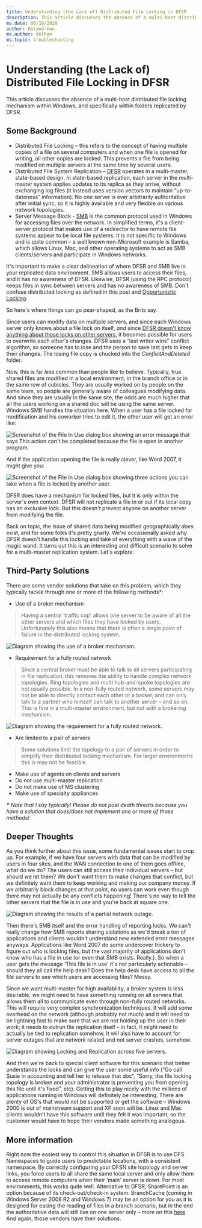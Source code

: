 ```yaml
---
title: Understanding (the Lack of) Distributed File Locking in DFSR
description: This article discusses the absence of a multi-host distributed file locking mechanism within Windows, and specifically within folders replicated by DFSR.
ms.date: 06/10/2020
author: Deland-Han
ms.author: delhan
ms.topic: troubleshooting
---
```

# Understanding (the Lack of) Distributed File Locking in DFSR

This article discusses the absence of a multi-host distributed file locking mechanism within Windows, and specifically within folders replicated by DFSR.

## Some Background

  - Distributed File Locking – this refers to the concept of having multiple copies of a file on several computers and when one file is opened for writing, all other copies are locked. This prevents a file from being modified on multiple servers at the same time by several users.
  - Distributed File System Replication – [DFSR](/previous-versions/windows/desktop/dfsr/distributed-file-system-replication--dfsr-) operates in a multi-master, state-based design. In state-based replication, each server in the multi-master system applies updates to its replica as they arrive, without exchanging log files (it instead uses version vectors to maintain “up-to-dateness” information). No one server is ever arbitrarily authoritative after initial sync, so it is highly available and very flexible on various network topologies.
  - Server Message Block - [SMB](/openspecs/windows_protocols/ms-smb/f210069c-7086-4dc2-885e-861d837df688) is the common protocol used in Windows for accessing files over the network. In simplified terms, it's a client-server protocol that makes use of a redirector to have remote file systems appear to be local file systems. It is not specific to Windows and is quite common – a well known non-Microsoft example is Samba, which allows Linux, Mac, and other operating systems to act as SMB clients/servers and participate in Windows networks.


It's important to make a clear delineation of where DFSR and SMB live in your replicated data environment. SMB allows users to access their files, and it has no awareness of DFSR. Likewise, DFSR (using the RPC protocol) keeps files in sync between servers and has no awareness of SMB. Don't confuse distributed locking as defined in this post and [Opportunistic Locking](/windows/win32/fileio/opportunistic-locks).

So here's where things can go pear-shaped, as the Brits say.

Since users can modify data on multiple servers, and since each Windows server only knows about a file lock on itself, *and* since [DFSR doesn't know anything about those locks on other servers](/previous-versions/windows/it-pro/windows-server-2003/cc773238(v=ws.10)), it becomes possible for users to overwrite each other's changes. DFSR uses a “last writer wins” conflict algorithm, so someone has to lose and the person to save last gets to keep their changes. The losing file copy is chucked into the *ConflictAndDeleted* folder.

Now, this is far *less* common than people like to believe. Typically, true shared files are modified in a local environment; in the branch office or in the same row of cubicles. They are usually worked on by people on the same team, so people are generally aware of colleagues modifying data. And since they are usually in the same site, the odds are much higher that all the users working on a shared doc will be using the same server. Windows SMB handles the situation here. When a user has a file locked for modification and his coworker tries to edit it, the other user will get an error like:

![Screenshot of the File In Use dialog box showing an error message that says This action can't be completed because the file is open in another program.](./media/understanding-the-lack-of-distributed-file-locking-in-dfsr/1.jpg)

And if the application opening the file is really clever, like Word 2007, it might give you:

![Screenshot of the File In Use dialog box showing three actions you can take when a file is locked by another user.](./media/understanding-the-lack-of-distributed-file-locking-in-dfsr/2.jpg)

DFSR does have a mechanism for locked files, but it is only within the server's own context. DFSR will not replicate a file in or out if its local copy has an exclusive lock. But this doesn't prevent anyone on another server from modifying the file.

Back on topic, the issue of shared data being modified geographically *does* exist, and for some folks it's pretty gnarly. We're occasionally asked why DFSR doesn't handle this locking and take of everything with a wave of the magic wand. It turns out this is an interesting and difficult scenario to solve for a multi-master replication system. Let's explore.

## Third-Party Solutions

There are some vendor solutions that take on this problem, which they typically tackle through one or more of the following methods\*:

  - Use of a broker mechanism

> Having a central ‘traffic cop' allows one server to be aware of all the other servers and which files they have locked by users. Unfortunately this also means that there is often a single point of failure in the distributed locking system.

![Diagram showing the use of a broker mechanism.](./media/understanding-the-lack-of-distributed-file-locking-in-dfsr/3.png)

  - Requirement for a fully routed network

> Since a central broker must be able to talk to all servers participating in file replication, this removes the ability to handle complex network topologies. Ring topologies and multi hub-and-spoke topologies are not usually possible. In a non-fully routed network, some servers may not be able to directly contact each other or a broker, and can only talk to a partner who himself can talk to another server – and so on. This is fine in a multi-master environment, but not with a brokering mechanism.

![Diagram showing the requirement for a fully routed network.](./media/understanding-the-lack-of-distributed-file-locking-in-dfsr/4.png)

  - Are limited to a pair of servers

> Some solutions limit the topology to a pair of servers in order to simplify their distributed locking mechanism. For larger environments this is may not be feasible.

  - Make use of agents on clients and servers
  - Do not use multi-master replication
  - Do not make use of MS clustering
  - Make use of specialty appliances


***\*** Note that I say typically\! Please do not post death threats because you have a solution that does/does not implement one or more of those methods\!*

## Deeper Thoughts

As you think further about this issue, some fundamental issues start to crop up. For example, if we have four servers with data that can be modified by users in four sites, and the WAN connection to one of them goes offline, what do we do? The users can still access their individual servers – but should we let them? We don't want them to make changes that conflict, but we definitely want them to keep working and making our company money. If we arbitrarily block changes at that point, no users can work even though there may not actually be any conflicts happening\! There's no way to tell the other servers that the file is in use and you're back at square one.

![Diagram showing the results of a partial network outage.](./media/understanding-the-lack-of-distributed-file-locking-in-dfsr/5.png)

Then there's SMB itself and the error handling of reporting locks. We can't really change how SMB reports sharing violations as we'd break a ton of applications and clients wouldn't understand new extended error messages anyways. Applications like Word 2007 do some undercover trickery to figure out who is locking files, but the vast majority of applications don't know who has a file in use (or even that SMB exists. Really.). So when a user gets the message ‘This file is in use' it's not particularly actionable – should they all call the help desk? Does the help desk have access to all the file servers to see which users are accessing files? Messy.

Since we want multi-master for high availability, a broker system is less desirable; we might need to have something running on all servers that allows them all to communicate even through non-fully routed networks. This will require very complex synchronization techniques. It will add some overhead on the network (although probably not much) and it will need to be lightning fast to make sure that we are not holding up the user in their work; it needs to outrun file replication itself - in fact, it might need to actually be tied to replication somehow. It will also have to account for server outages that are network related and not server crashes, somehow.

![Diagram showing Locking and Replication across five servers.](./media/understanding-the-lack-of-distributed-file-locking-in-dfsr/6.png)

And then we're back to special client software for this scenario that better understands the locks and can give the user some useful info (“Go call Susie in accounting and tell her to release that doc”, “Sorry, the file locking topology is broken and your administrator is preventing you from opening this file until it's fixed”, etc). Getting this to play nicely with the millions of applications running in Windows will definitely be interesting. There are plenty of OS's that would not be supported or get the software – Windows 2000 is out of mainstream support and XP soon will be. Linux and Mac clients wouldn't have this software until they felt it was important, so the customer would have to hope their vendors made something analogous.

## More information

Right now the easiest way to control this situation in DFSR is to use DFS Namespaces to guide users to predictable locations, with a consistent namespace. By correctly configuring your DFSN site topology and server links, you force users to all share the same local server and only allow them to access remote computers when their ‘main' server is down. For most environments, this works quite well. Alternative to DFSR, SharePoint is an option because of its check-out/check-in system. BranchCache (coming in Windows Server 2008 R2 and Windows 7) may be an option for you as it is designed for easing the reading of files in a branch scenario, but in the end the authoritative data will still live on one server only – more on this [here](/previous-versions/windows/it-pro/windows-server-2012-R2-and-2012/jj127252(v=ws.11)). And again, those vendors have their solutions.

